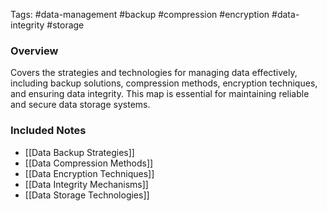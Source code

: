 Tags: #data-management #backup #compression #encryption #data-integrity #storage

### Overview

Covers the strategies and technologies for managing data effectively, including backup solutions, compression methods, encryption techniques, and ensuring data integrity. This map is essential for maintaining reliable and secure data storage systems.

### Included Notes

- [[Data Backup Strategies]]
- [[Data Compression Methods]]
- [[Data Encryption Techniques]]
- [[Data Integrity Mechanisms]]
- [[Data Storage Technologies]]
